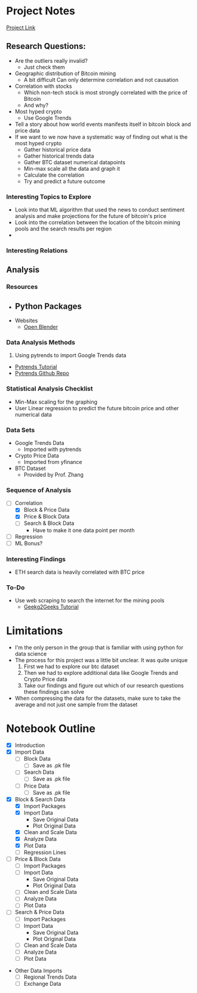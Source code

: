 # Project Notes
[Project Link](https://docs.google.com/document/d/1C2lyHeIPJA2I4QPfz0SOv1lIj86oaogqGy9ZbJR0iRw/edit?usp=sharing)

## Research Questions:
- Are the outliers really invalid? 
    + Just check them 
- Geographic distribution of Bitcoin mining 
    + A bit difficult
    Can only determine correlation and not causation
- Correlation with stocks
    + Which non-tech stock is most strongly correlated with the price of Bitcoin
    + And why?
- Most hyped crypto
    + Use Google Trends
- Tell a story about how world events manifests itself in bitcoin block and price data
- If we want to we now have a systematic way of finding out what is the most hyped crypto
    - Gather historical price data
    - Gather historical trends data
    - Gather BTC dataset numerical datapoints
    - Min-max scale all the data and graph it
    - Calculate the correlation
    - Try and predict a future outcome
        
### Interesting Topics to Explore
- Look into that ML algorithm that used the news to conduct sentiment analysis and make projections for the future of bitcoin's price
- Look into the correlation between the location of the bitcoin mining pools and the search results per region
- 

### Interesting Relations

## Analysis
### Resources
- Python Packages
    - 
- Websites
    - [Open Blender](https://www.openblender.io/#/welcome)

### Data Analysis Methods
1. Using pytrends to import Google Trends data
- [Pytrends Tutorial](https://www.thepythoncode.com/article/extract-google-trends-data-in-python)
- [Pytrends Github Repo](https://github.com/GeneralMills/pytrends)

### Statistical Analysis Checklist
- Min-Max scaling for the graphing
- User Linear regression to predict the future bitcoin price and other numerical data

### Data Sets
- Google Trends Data
    - Imported with pytrends 
- Crypto Price Data
    - Imported from yfinance 
- BTC Dataset
    - Provided by Prof. Zhang 

### Sequence of Analysis
- [ ] Correlation
    - [x] Block & Price Data
    - [x] Price & Block Data
    - [ ] Search & Block Data
        - Have to make it one data point per month 
- [ ] Regression
- [ ] ML Bonus?

### Interesting Findings
- ETH search data is heavily correlated with BTC price

### To-Do
- Use web scraping to search the internet for the mining pools
    - [Geekg2Geeks Tutorial](https://www.geeksforgeeks.org/performing-google-search-using-python-code/)

# Limitations
- I'm the only person in the group that is familiar with using python for data science
- The process for this project was a little bit unclear. It was quite unique
    1. First we had to explore our btc dataset
    2. Then we had to explore additional data like Google Trends and Crypto Price data
    3. Take our findings and figure out which of our research questions these findings can solve
 - When compressing the data for the datasets, make sure to take the average and not just one sample from the dataset

# Notebook Outline
- [x] Introduction
- [x] Import Data
    - [ ] Block Data
        - [ ] Save as .pk file
    - [ ] Search Data
        - [ ] Save as .pk file
    - [ ] Price Data
        - [ ] Save as .pk file
- [x] Block & Search Data
    - [x] Import Packages
    - [x] Import Data
        - Save Original Data
        - Plot Original Data
    - [x] Clean and Scale Data 
    - [x] Analyze Data
    - [x] Plot Data
    - [ ] Regression Lines
- [ ] Price & Block Data
    - [ ] Import Packages
    - [ ] Import Data
        - Save Original Data
        - Plot Original Data
    - [ ] Clean and Scale Data 
    - [ ] Analyze Data
    - [ ] Plot Data
- [ ] Search & Price Data
    - [ ] Import Packages
    - [ ] Import Data
        - Save Original Data
        - Plot Original Data
    - [ ] Clean and Scale Data 
    - [ ] Analyze Data
    - [ ] Plot Data
- Other Data Imports
    - [ ] Regional Trends Data
    - [ ] Exchange Data